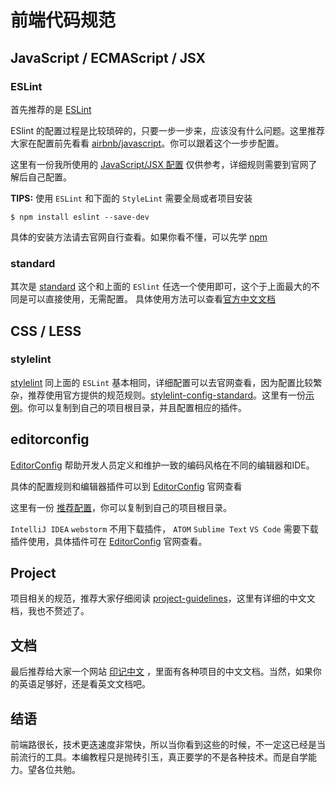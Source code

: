 # 前端代码规范

## JavaScript / ECMAScript / JSX

### ESLint
首先推荐的是 [ESLint](https://eslint.org/)

ESlint 的配置过程是比较琐碎的，只要一步一步来，应该没有什么问题。这里推荐大家在配置前先看看
[airbnb/javascript](https://github.com/airbnb/javascript)。你可以跟着这个一步步配置。

这里有一份我所使用的 [JavaScript/JSX 配置](./.eslintrc.js) 仅供参考，详细规则需要到官网了解后自己配置。

**TIPS:** 使用 `ESLint` 和下面的 `StyleLint` 需要全局或者项目安装
```
$ npm install eslint --save-dev
```
具体的安装方法请去官网自行查看。如果你看不懂，可以先学 [npm](https://github.com/npm/npm)

### standard
其次是 [standard](https://github.com/standard/standard)
这个和上面的 `ESlint` 任选一个使用即可，这个于上面最大的不同是可以直接使用，无需配置。
具体使用方法可以查看[官方中文文档](https://github.com/standard/standard/blob/master/docs/README-zhcn.md)
## CSS / LESS

### stylelint
[stylelint](https://github.com/stylelint/stylelint) 同上面的 `ESLint` 基本相同，详细配置可以去官网查看，因为配置比较繁杂，推荐使用官方提供的规范规则。[stylelint-config-standard](https://github.com/stylelint/stylelint-config-standard)。这里有一份[示例](./.stylelint.js)。你可以复制到自己的项目根目录，并且配置相应的插件。

## editorconfig

[EditorConfig](http://editorconfig.org/) 帮助开发人员定义和维护一致的编码风格在不同的编辑器和IDE。

具体的配置规则和编辑器插件可以到 [EditorConfig](http://editorconfig.org/) 官网查看

这里有一份 [推荐配置](./.editorconfig)，你可以复制到自己的项目根目录。

`IntelliJ IDEA` `webstorm` 不用下载插件，
`ATOM` `Sublime Text` `VS Code` 需要下载插件使用，具体插件可在 [EditorConfig](http://editorconfig.org/)  官网查看。

## Project

项目相关的规范，推荐大家仔细阅读 [project-guidelines](https://github.com/wearehive/project-guidelines)，这里有详细的中文文档，我也不赘述了。

## 文档
最后推荐给大家一个网站 [印记中文](https://www.docschina.org/) ，里面有各种项目的中文文档。当然，如果你的英语足够好，还是看英文文档吧。

## 结语
前端路很长，技术更迭速度非常快，所以当你看到这些的时候，不一定这已经是当前流行的工具。本编教程只是抛砖引玉，真正要学的不是各种技术。而是自学能力。望各位共勉。
